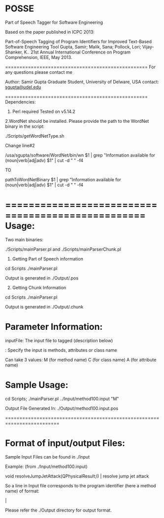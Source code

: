 POSSE
=====

Part of Speech Tagger for Software Engineering


Based on the paper published in ICPC 2013:

Part-of-Speech Tagging of Program Identifiers for Improved Text-Based Software Engineering Tool
Gupta, Samir; Malik, Sana; Pollock, Lori; Vijay-Shanker, K.. 
21st Annual International Conference on Program Comprehension, IEEE, May 2013.

==================================================
For any questions please contact me 

Author:
Samir Gupta
Graduate Student, University of Delware, USA
contact: sgupta@udel.edu

==================================================
Dependencies:

1. Perl required 
   Tested on v5.14.2 

2.WordNet should be installed.
Please provide the path to the WordNet binary in the script:

./Scripts/getWordNetType.sh

Change line#2 

/usa/sgupta/software/WordNet/bin/wn $1 | grep "Information available for \(noun\|verb\|adj\|adv\) $1" | cut -d " " -f4

TO

pathToWordNetBinary $1 | grep "Information available for \(noun\|verb\|adj\|adv\) $1" | cut -d " " -f4


==================================================
Usage:
======


Two main binaries:

./Scripts/mainParser.pl  and ./Scripts/mainParserChunk.pl


1. Getting Part of Speech information

cd Scripts
./mainParser.pl <inputFile> <type>

Output is generated in ./Output/<inputFile>.pos

2. Getting Chunk Information

cd Scripts
./mainParser.pl <inputFile> <type>

Output is generated in ./Output/<inputFile>.chunk


Parameter Information:
=====================

inputFile: The input file to tagged (description below)

<type> : Specify the input is methods, attributes or class name

Can take 3 values: M (for method name)
                   C (for class name)
                   A (for attribute name)


Sample Usage:
============

cd Scripts;
./mainParser.pl ../Input/method100.input "M"

Output File Generated In: ./Output/method100.input.pos

=========================================================================

Format of input/output Files:
==============================


Sample Input Files can be found in ./Input

Example: (from ./Input/method100.input)

void resolveJumpJetAttack(QPhysicalResult;I) | resolve jump jet attack

So a line in Input file corresponds to the program identifier (here a method name) of format:


<methodSignature> | <splitted method name>



Please refer the ./Output directory for output format.






